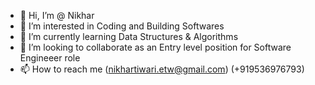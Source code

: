 - 👋 Hi, I’m @ Nikhar
- 👀 I’m interested in Coding and Building Softwares 
- 🌱 I’m currently learning Data Structures & Algorithms
- 💞️ I’m looking to collaborate as an Entry level position for Software Engineeer role
- 📫 How to reach me (nikhartiwari.etw@gmail.com) (+919536976793)

<!---
nikhartiwari9536/nikhartiwari9536 is a ✨ special ✨ repository because its `README.md` (this file) appears on your GitHub profile.
You can click the Preview link to take a look at your changes.
--->

